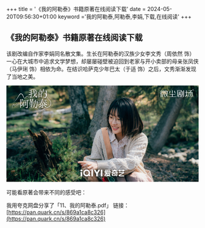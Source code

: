 +++
title = '《我的阿勒泰》书籍原著在线阅读下载'
date = 2024-05-20T09:56:30+01:00
keyword ='我的阿勒泰,阿勒泰,李娟,下载,在线阅读'
+++

## 《我的阿勒泰》书籍原著在线阅读下载

该剧改编自作家李娟同名散文集。生长在阿勒泰的汉族少女李文秀（周依然 饰）一心在大城市中追求文学梦想，却屡屡碰壁被迫回到老家与开小卖部的母亲张凤侠（马伊琍 饰）相依为命。在结识哈萨克少年巴太（于适 饰）之后，文秀渐渐发现了当地之美。

![我的阿勒泰](https://raw.githubusercontent.com/9527y/growth_life_blog/master/uPic/%E6%88%91%E7%9A%84%E9%98%BF%E5%8B%92%E6%B3%B0.jpeg)


可能看原著会带来不同的感受吧：

我用夸克网盘分享了「11、我的阿勒泰.pdf」
链接：[https://pan.quark.cn/s/869a1ca8c326](https://pan.quark.cn/s/869a1ca8c326)
